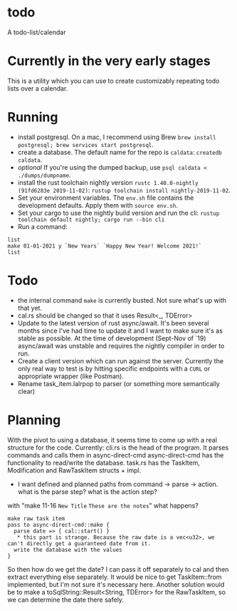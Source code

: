 # todo
A todo-list/calendar

# Currently in the very early stages
This is a utility which you can use to create customizably repeating todo lists over a calendar.

# Running
* install postgresql. On a mac, I recommend using Brew `brew install postgresql; brew services start postgresql`.
* create a database. The default name for the repo is `caldata`: `createdb caldata`.
* _optional_ If you're using the dumped backup, use `psql caldata < ./dumps/dumpname`.
* install the rust toolchain nightly version `rustc 1.40.0-nightly (91fd6283e 2019-11-02)`: `rustup toolchain install nightly-2019-11-02`.
* Set your environment variables. The `env.sh` file contains the development defaults. Apply them with `source env.sh`.
* Set your cargo to use the nightly build version and run the cli: `rustup toolchain default nightly; cargo run --bin cli`
* Run a command: 
```
list
make 01-01-2021 y `New Years` `Happy New Year! Welcome 2021!`
list
```

# Todo
* the internal command `make` is currently busted. Not sure what's up with that yet.
* cal.rs should be changed so that it uses Result<_, TDError>
* Update to the latest version of rust async/await. It's been several months since I've had time to update it and I want to make sure it's as stable as possible. At the time of development (Sept-Nov of `19) async/await was unstable and requires the nightly compiler in order to run.
* Create a client version which can run against the server. Currently the only real way to test is by hitting specific endpoints with a `CURL` or appropriate wrapper (like Postman).
* Rename task_item.lalrpop to parser (or something more semantically clear)

# Planning
With the pivot to using a database, it seems time to come up with a real structure for the code.
Currently:
cli.rs is the head of the program. It parses commands and calls them in async-direct-cmd
async-direct-cmd has the functionality to read/write the database.
task.rs has the TaskItem, Modification and RawTaskItem structs + impl.
* I want defined and planned paths from command -> parse -> action.
what is the parse step?
what is the action step?

with "make 11-16 `New Title` `These are the notes`" what happens?
```
make raw task item
pass to async-direct-cmd::make {
  parse date => { cal::start() }
   * this part is strange. Because the raw date is a vec<u32>, we can't directly get a guaranteed date from it.
  write the database with the values
}
```
So then how do we get the date? I can pass it off separately to cal and then extract everything else separately. It would be nice to get TaskItem::from<RawTaskItem> implemented, but I'm not sure it's necessary here. Another solution would be to make a toSqlString::Result<String, TDError> for the RawTaskItem, so we can determine the date there safely.